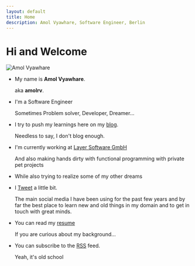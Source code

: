 ```yaml
---
layout: default
title: Home
description: Amol Vyawhare, Software Engineer, Berlin
---
```

# Hi and Welcome

<div class="about-me center">
<image
    src="https://avatars.githubusercontent.com/u/14291758?v=4"
    alt ="Amol Vyawhare" class="fab-me" />
<div class ="social-links">
<a href="https://www.linkedin.com/in/amol"><i class="fab fa-linkedin" title="Amol's Linked in Profile"></i></a>
<a href="https://twitter.com/amol_vyawhare"><i class="fab fa-twitter" title="Amol's Twitter Profile"></i></a>
<a href="https://dev.to/amol"><i class="fab fa-dev" title="Amol's DEV Profile"></i></a>
<a href="https://www.facebook.com/amolrv"><i class="fab fa-facebook" title="Amol's Facebook Profile"></i></a>
<a href="https://www.medium.com/@amolrv"><i class="fab fa-medium" title="Amol's Facebook Profile"></i></a>
</div>
</div>

<div class="home">
  <ul class="fa-ul">
  <li><i class="fa-li fa fa-user"></i>My name is <strong>Amol Vyawhare</strong>. <p class="between-line">aka <strong>amolrv</strong>.</p></li>
  <li><i class="fa-li fa fa-code"></i>I'm a Software Engineer <p class="between-line">Sometimes Problem solver, Developer, Dreamer...</p></li>
  <li><i class="fa-li fa fa-pencil"></i> I try to push my learnings here on my <a href="/blog">blog</a>. <p class="between-line">Needless to say, I don't blog enough.</p></li>
  <li><i class="fa-li fa fa-gamepad"></i>I'm currently working at <a href="https://golayer.io" target="_blank">Layer Software GmbH</a><p class="between-line">And also making hands dirty with functional programming with private pet projects</p></li>
  <li><p class="between-line">While also trying to realize some of my other dreams <i class="fa fa-magic"></i></p></li>
  <li><i class="fa-li fa fa-twitter"></i> I <a href="https://twitter.com/{{site.twitter.username}}">Tweet</a> a little bit. <p class="between-line">The main social media I have been using for the past few years and by far the best place to learn new and old things in my domain and to get in touch with great minds.</p></li>
  <li><i class="fa-li fa fa-question-circle"></i>You can read my <a href="/resume">resume</a><p class="between-line">If you are curious about my background...</p></li>
  <li><i class="fa-li fa fa-rss-square"></i>You can subscribe to the <a href="/feed.xml">RSS</a> feed.<p class="between-line">Yeah, it's old school</p></li>
  </ul>
</div>
